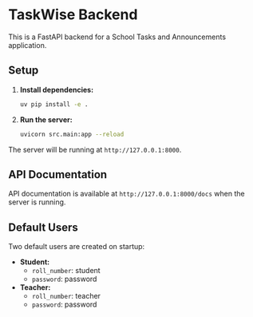 # TaskWise Backend

This is a FastAPI backend for a School Tasks and Announcements application.

## Setup

1.  **Install dependencies:**
    ```bash
    uv pip install -e .
    ```

2.  **Run the server:**
    ```bash
    uvicorn src.main:app --reload
    ```

The server will be running at `http://127.0.0.1:8000`.

## API Documentation

API documentation is available at `http://127.0.0.1:8000/docs` when the server is running.

## Default Users

Two default users are created on startup:
-   **Student:**
    -   `roll_number`: student
    -   `password`: password
-   **Teacher:**
    -   `roll_number`: teacher
    -   `password`: password
